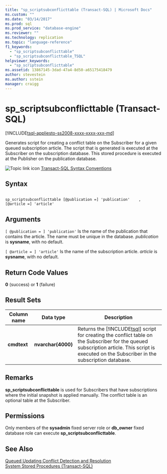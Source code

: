 ```yaml
---
title: "sp_scriptsubconflicttable (Transact-SQL) | Microsoft Docs"
ms.custom: ""
ms.date: "03/14/2017"
ms.prod: sql
ms.prod_service: "database-engine"
ms.reviewer: ""
ms.technology: replication
ms.topic: "language-reference"
f1_keywords: 
  - "sp_scriptsubconflicttable"
  - "sp_scriptsubconflicttable_TSQL"
helpviewer_keywords: 
  - "sp_scriptsubconflicttable"
ms.assetid: 13867145-3dad-47a4-8d50-a65175418479
author: stevestein
ms.author: sstein
manager: craigg
---
```

# sp_scriptsubconflicttable (Transact-SQL)
[!INCLUDE[tsql-appliesto-ss2008-xxxx-xxxx-xxx-md](../../includes/tsql-appliesto-ss2008-xxxx-xxxx-xxx-md.md)]

  Generates script for creating a conflict table on the Subscriber for a given queued subscription article. The script that is generated is executed at the Subscriber on the subscription database. This stored procedure is executed at the Publisher on the publication database.  
  
 ![Topic link icon](../../database-engine/configure-windows/media/topic-link.gif "Topic link icon") [Transact-SQL Syntax Conventions](../../t-sql/language-elements/transact-sql-syntax-conventions-transact-sql.md)  
  
## Syntax  
  
```  
  
sp_scriptsubconflicttable [@publication =] 'publication'    , [@article =] 'article'  
```  
  
## Arguments  
`[ @publication = ] 'publication'`
 Is the name of the publication that contains the article. The name must be unique in the database. *publication* is **sysname**, with no default.  
  
`[ @article = ] 'article'`
 Is the name of the subscription article. *article* is **sysname**, with no default.  
  
## Return Code Values  
 **0** (success) or **1** (failure)  
  
## Result Sets  
  
|Column name|Data type|Description|  
|-----------------|---------------|-----------------|  
|**cmdtext**|**nvarchar(4000)**|Returns the [!INCLUDE[tsql](../../includes/tsql-md.md)] script for creating the conflict table on the Subscriber for the queued subscription article. This script is executed on the Subscriber in the subscription database.|  
  
## Remarks  
 **sp_scriptsubconflicttable** is used for Subscribers that have subscriptions where the initial snapshot is applied manually. The conflict table is an optional table at the Subscriber.  
  
## Permissions  
 Only members of the **sysadmin** fixed server role or **db_owner** fixed database role can execute **sp_scriptsubconflicttable**.  
  
## See Also  
 [Queued Updating Conflict Detection and Resolution](../../relational-databases/replication/transactional/updatable-subscriptions-queued-updating-conflict-resolution.md)   
 [System Stored Procedures &#40;Transact-SQL&#41;](../../relational-databases/system-stored-procedures/system-stored-procedures-transact-sql.md)  
  
  
